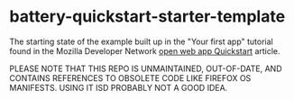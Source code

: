 battery-quickstart-starter-template
===================================

The starting state of the example built up in the "Your first app" tutorial found in the Mozilla Developer Network [open web app Quickstart](https://developer.mozilla.org/en-US/Apps/Quickstart#Your_first_app) article.

PLEASE NOTE THAT THIS REPO IS UNMAINTAINED, OUT-OF-DATE, AND CONTAINS REFERENCES TO OBSOLETE CODE LIKE FIREFOX OS MANIFESTS. USING IT ISD PROBABLY NOT A GOOD IDEA. 
